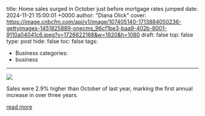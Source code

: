 title: Home sales surged in October just before mortgage rates jumped
date: 2024-11-21 15:00:01 +0000
author: "Diana Olick"
cover: https://image.cnbcfm.com/api/v1/image/107405140-1713884050236-gettyimages-1451825889-onecms_96cf1be3-baa9-402b-8001-9110a04041c6.jpeg?v=1726622168&w=1920&h=1080
draft: false
top: false
type: post
hide: false
toc: false
tags:
  - Business
categories:
  - business
---

![](https://image.cnbcfm.com/api/v1/image/107405140-1713884050236-gettyimages-1451825889-onecms_96cf1be3-baa9-402b-8001-9110a04041c6.jpeg?v=1726622168&w=1920&h=1080)

Sales were 2.9% higher than October of last year, marking the first annual increase in over three years.

[read more](https://www.cnbc.com/2024/11/21/home-sales-october.html)
